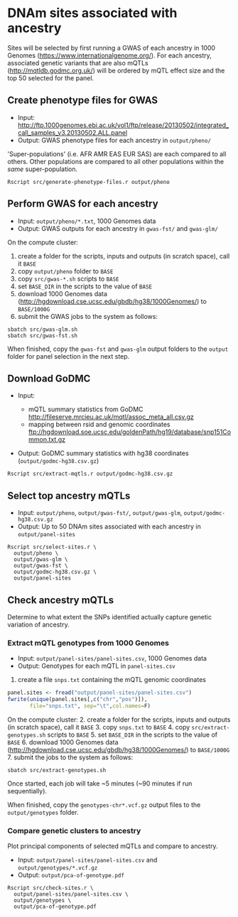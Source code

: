 # DNAm sites associated with ancestry

Sites will be selected by first running
a GWAS of each ancestry in 1000 Genomes (https://www.internationalgenome.org/).
For each ancestry, associated genetic variants that are also mQTLs (http://mqtldb.godmc.org.uk/)
will be ordered by mQTL effect size
and the top 50 selected for the panel.

## Create phenotype files for GWAS

* Input: http://ftp.1000genomes.ebi.ac.uk/vol1/ftp/release/20130502/integrated_call_samples_v3.20130502.ALL.panel
* Output: GWAS phenotype files for each ancestry in `output/pheno/`

'Super-populations' (i.e. AFR AMR EAS EUR SAS) are each compared to all others.
Other populations are compared to all other populations within the *same* super-population.

```
Rscript src/generate-phenotype-files.r output/pheno
```

## Perform GWAS for each ancestry

* Input: `output/pheno/*.txt`, 1000 Genomes data
* Output: GWAS outputs for each ancestry in `gwas-fst/` and `gwas-glm/` 

On the compute cluster:
1. create a folder for the scripts, inputs and outputs (in scratch space), call it `BASE`
2. copy `output/pheno` folder to `BASE`
3. copy `src/gwas-*.sh` scripts to `BASE`
4. set `BASE_DIR` in the scripts to the value of `BASE`
5. download 1000 Genomes data (http://hgdownload.cse.ucsc.edu/gbdb/hg38/1000Genomes/) to `BASE/1000G`
6. submit the GWAS jobs to the system as follows:

```
sbatch src/gwas-glm.sh
sbatch src/gwas-fst.sh
```

When finished, copy the `gwas-fst` and `gwas-glm` output folders
to the `output` folder for panel selection in the next step.

## Download GoDMC

* Input:
  - mQTL summary statistics from GoDMC http://fileserve.mrcieu.ac.uk/mqtl/assoc_meta_all.csv.gz
  - mapping between rsid and genomic coordinates ftp://hgdownload.soe.ucsc.edu/goldenPath/hg19/database/snp151Common.txt.gz

* Output: GoDMC summary statistics with hg38 coordinates (`output/godmc-hg38.csv.gz`)

```
Rscript src/extract-mqtls.r output/godmc-hg38.csv.gz
```

## Select top ancestry mQTLs

* Input: `output/pheno`, `output/gwas-fst/`, `output/gwas-glm`, `output/godmc-hg38.csv.gz`
* Output: Up to 50 DNAm sites associated with each ancestry in `output/panel-sites`

```
Rscript src/select-sites.r \
  output/pheno \
  output/gwas-glm \
  output/gwas-fst \
  output/godmc-hg38.csv.gz \
  output/panel-sites
```

## Check ancestry mQTLs

Determine to what extent the SNPs identified actually
capture genetic variation of ancestry.

### Extract mQTL genotypes from 1000 Genomes

* Input: `output/panel-sites/panel-sites.csv`, 1000 Genomes data
* Output: Genotypes for each mQTL in `panel-sites.csv`

1. create a file `snps.txt` containing the mQTL genomic coordinates
```r
panel.sites <- fread("output/panel-sites/panel-sites.csv")
fwrite(unique(panel.sites[,c("chr","pos")]),
       file="snps.txt", sep="\t",col.names=F)
```

On the compute cluster:
2. create a folder for the scripts, inputs and outputs (in scratch space), call it `BASE`
3. copy `snps.txt` to `BASE`
4. copy `src/extract-genotypes.sh` scripts to `BASE`
5. set `BASE_DIR` in the scripts to the value of `BASE`
6. download 1000 Genomes data (http://hgdownload.cse.ucsc.edu/gbdb/hg38/1000Genomes/) to `BASE/1000G`
7. submit the jobs to the system as follows:

```
sbatch src/extract-genotypes.sh
```

Once started, each job will take ~5 minutes (~90 minutes if run sequentially).

When finished, copy the `genotypes-chr*.vcf.gz` output files
to the `output/genotypes` folder.

### Compare genetic clusters to ancestry

Plot principal components of selected mQTLs and compare to ancestry.

* Input: `output/panel-sites/panel-sites.csv` and `output/genotypes/*.vcf.gz` 
* Output: `output/pca-of-genotype.pdf`

```
Rscript src/check-sites.r \
  output/panel-sites/panel-sites.csv \
  output/genotypes \
  output/pca-of-genotype.pdf
```
